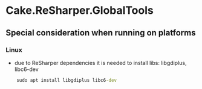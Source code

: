 # Cake.ReSharper.GlobalTools

## Special consideration when running on platforms

### Linux

- due to ReSharper dependencies it is needed to install libs: libgdiplus, libc6-dev

```cmd
    sudo apt install libgdiplus libc6-dev
```